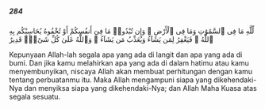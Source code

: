 ##### 284

<span class="ayah">لِّلَّهِ مَا فِى ٱلسَّمَٰوَٰتِ وَمَا فِى ٱلْأَرْضِ ۗ وَإِن تُبْدُوا۟ مَا فِىٓ أَنفُسِكُمْ أَوْ تُخْفُوهُ يُحَاسِبْكُم بِهِ ٱللَّهُ ۖ فَيَغْفِرُ لِمَن يَشَآءُ وَيُعَذِّبُ مَن يَشَآءُ ۗ وَٱللَّهُ عَلَىٰ كُلِّ شَىْءٍۢ قَدِيرٌ</span>

<span class="ayah_translation">Kepunyaan Allah-lah segala apa yang ada di langit dan apa yang ada di bumi. Dan jika kamu melahirkan apa yang ada di dalam hatimu atau kamu menyembunyikan, niscaya Allah akan membuat perhitungan dengan kamu tentang perbuatanmu itu. Maka Allah mengampuni siapa yang dikehendaki-Nya dan menyiksa siapa yang dikehendaki-Nya; dan Allah Maha Kuasa atas segala sesuatu.</span>
